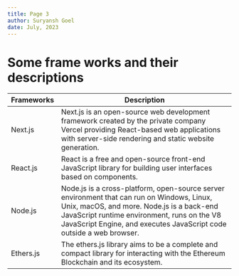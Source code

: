 ```yaml
---
title: Page 3
author: Suryansh Goel
date: July, 2023
---
```


# Some frame works and their descriptions

|Frameworks|Description|
|---|---|
|Next.js|Next.js is an open-source web development framework created by the private company Vercel providing React-based web applications with server-side rendering and static website generation.|
|React.js|React is a free and open-source front-end JavaScript library for building user interfaces based on components.|
|Node.js|Node.js is a cross-platform, open-source server environment that can run on Windows, Linux, Unix, macOS, and more. Node.js is a back-end JavaScript runtime environment, runs on the V8 JavaScript Engine, and executes JavaScript code outside a web browser.|
|Ethers.js|The ethers.js library aims to be a complete and compact library for interacting with the Ethereum Blockchain and its ecosystem.|
